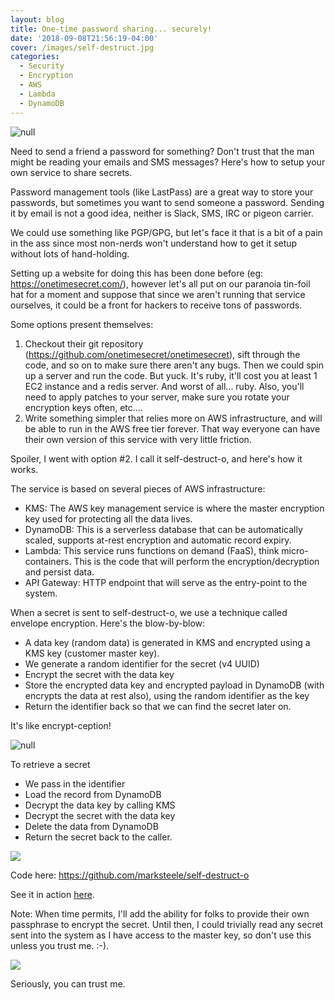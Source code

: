 ```yaml
---
layout: blog
title: One-time password sharing... securely!
date: '2018-09-08T21:56:19-04:00'
cover: /images/self-destruct.jpg
categories:
  - Security
  - Encryption
  - AWS
  - Lambda
  - DynamoDB
---
```

![null](/images/self-destruct.jpg)

Need to send a friend a password for something? Don't trust that the man might be reading your emails and SMS messages? Here's how to setup your own service to share secrets.

<!--more-->

Password management tools (like LastPass) are a great way to store your passwords, but sometimes you want to send someone a password. Sending it by email is not a good idea, neither is Slack, SMS, IRC or pigeon carrier.

We could use something like PGP/GPG, but let's face it that is a bit of a pain in the ass since most non-nerds won't understand how to get it setup without lots of hand-holding.

Setting up a website for doing this has been done before (eg: https://onetimesecret.com/), however let's all put on our paranoia tin-foil hat for a moment and suppose that since we aren't running that service ourselves, it could be a front for hackers to receive tons of passwords. 

Some options present themselves:

1. Checkout their git repository (https://github.com/onetimesecret/onetimesecret), sift through the code, and so on to make sure there aren't any bugs. Then we could spin up a server and run the code. But yuck. It's ruby, it'll cost you at least 1 EC2 instance and a redis server. And worst of all... ruby. Also, you'll need to apply patches to your server, make sure you rotate your encryption keys often, etc....
2. Write something simpler that relies more on AWS infrastructure, and will be able to run in the AWS free tier forever. That way everyone can have their own version of this service with very little friction.

Spoiler, I went with option #2. I call it self-destruct-o, and here's how it works.

The service is based on several pieces of AWS infrastructure:

* KMS: The AWS key management service is where the master encryption key used for protecting all the data lives.
* DynamoDB: This is a serverless database that can be automatically scaled, supports at-rest encryption and automatic record expiry.
* Lambda: This service runs functions on demand (FaaS), think micro-containers. This is the code that will perform the encryption/decryption and persist data.
* API Gateway: HTTP endpoint that will serve as the entry-point to the system.

When a secret is sent to self-destruct-o, we use a technique called envelope encryption. Here's the blow-by-blow:

* A data key (random data) is generated in KMS and encrypted using a KMS key (customer master key).
* We generate a random identifier for the secret (v4 UUID)
* Encrypt the secret with the data key
* Store the encrypted data key and encrypted payload in DynamoDB (with encrypts the data at rest also), using the random identifier as the key
* Return the identifier back so that we can find the secret later on.

It's like encrypt-ception!

![null](/images/inception2.jpg)

To retrieve a secret

* We pass in the identifier
* Load the record from DynamoDB
* Decrypt the data key by calling KMS
* Decrypt the secret with the data key
* Delete the data from DynamoDB
* Return the secret back to the caller.

![](/images/knowmore.jpg)

Code here: <https://github.com/marksteele/self-destruct-o>

See it in action [here](https://self-destruct-o.control-alt-del.org). 

Note: When time permits, I'll add the ability for folks to provide their own passphrase to encrypt the secret. Until then, I could trivially read any secret sent into the system as I have access to the master key, so don't use this unless you trust me. :-). 

![](/images/dicaprio-meme.jpg)

Seriously, you can trust me.
